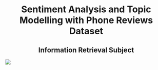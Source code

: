 <div id="header" align="center">
  <h1><strong>Sentiment Analysis and Topic Modelling with Phone Reviews Dataset</strong></h1>
  <h2 align="center">Information Retrieval Subject</h2>
</div>

<div id="content">
  <a href="https://www.kaggle.com/datasets/PromptCloudHQ/amazon-reviews-unlocked-mobile-phones">
    <img src="https://img.shields.io/badge/Kaggle-blue"/>
  </a>
</div>
